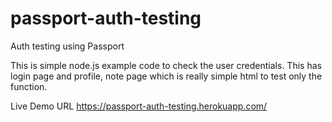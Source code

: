 # passport-auth-testing
Auth testing using Passport

This is simple node.js example code to check the user credentials.
This has login page and profile, note page which is really simple html to test only the function.


Live Demo URL
https://passport-auth-testing.herokuapp.com/